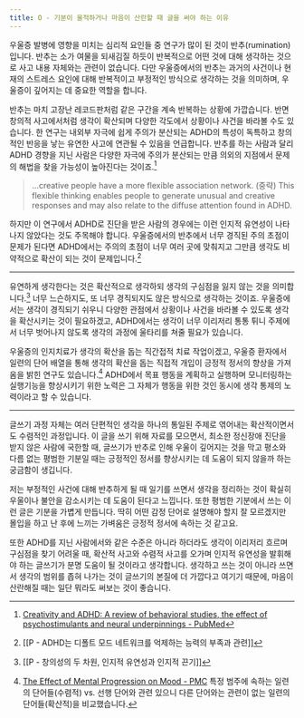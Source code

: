 ```yaml
---
title: O - 기분이 울적하거나 마음이 산란할 때 글을 써야 하는 이유
---
```


우울증 발병에 영향을 미치는 심리적 요인들 중 연구가 많이 된 것이 반추(rumination)입니다. 반추는 소가 여물을 되새김질 하듯이 반복적으로 어떤 것에 대해 생각하는 것으로 사고 내용 자체와는 관련이 없습니다. 다만 우울증에서의 반추는 과거의 사건이나 현재의 스트레스 요인에 대해 반복적이고 부정적인 방식으로 생각하는 것을 의미하며,  우울증이 깊어지는 데 중요한 역할을 합니다. 

반추는 마치 고장난 레코드판처럼 같은 구간을 계속 반복하는 상황에 가깝습니다. 반면 창의적 사고에서처럼 생각이 확산되며 다양한 각도에서 상황이나 사건을 바라볼 수도 있습니다. 한 연구는 내외부 자극에 쉽게 주의가 분산되는 ADHD의 특성이 독특하고 창의적인 반응을 낳는 유연한 사고에 연관될 수 있음을 언급합니다. 반추를 하는 사람과 달리 ADHD 경향을 지닌 사람은 다양한 자극에 주의가 분산되는 만큼 의외의 지점에서 문제의 해법을 찾을 가능성이 높아진다는 것이죠.[^1] 

>...creative people have a more flexible association network. (중략) This flexible thinking enables people to generate unusual and creative responses and may also relate to the diffuse attention found in ADHD.
 
하지만 이 연구에서 ADHD로 진단을 받은 사람의 경우에는 이런 인지적 유연성이 나타나지 않았다는 것도 주목해야 합니다. 우울증에서의 반추에서 너무 경직된 주의 초점이 문제가 된다면 ADHD에서는 주의의 초점이 너무 여러 곳에 맞춰지고 그만큼 생각도 비약적으로 확산이 되는 것이 문제입니다.[^2] 

---

유연하게 생각한다는 것은 확산적으로 생각하되 생각의 구심점을 잃지 않는 것을 의미합니다.[^3] 너무 느슨하지도, 또 너무 경직되지도 않은 방식으로 생각하는 것이죠. 우울증에서는 생각이 경직되기 쉬우니 다양한 관점에서 상황이나 사건을 바라볼 수 있도록 생각을 확산시키는 것이 필요하겠고, ADHD에서는 생각이 너무 이리저리 통통 튀니 주제에서 너무 벗어나지 않도록 생각의 과정에 울타리를 쳐줄 필요가 있습니다. 

우울증의 인지치료가 생각의 확산을 돕는 직간접적 치료 작업이겠고, 우울증 환자에서 일련의 단어 배열을 통해 생각의 확산을 돕는 직접적 개입이 긍정적 정서의 향상을 가져옴을 밝힌 연구도 있습니다.[^4] ADHD에서 목표 행동을 계획하고 실행하며 모니터링하는 실행기능을 향상시키기 위한 노력은 그 자체가 행동을 위한 것인 동시에 생각 통제의 노력이라고 할 수 있습니다. 

---

글쓰기 과정 자체는 여러 단편적인 생각을 하나의 통일된 주제로 엮어내는 확산적이면서도 수렴적인 과정입니다. 이 글을 쓰기 위해 자료를 모으면서, 최소한 정신장애 진단을 받지 않은 사람에 국한할 때, 글쓰기가 반추로 인해 우울이 깊어지는 것을 막고 평소와 다름 없는 평범한 기분일 때는 긍정적인 정서를 향상시키는 데 도움이 되지 않을까 하는 궁금함이 생깁니다. 

저는 부정적인 사건에 대해 반추하게 될 때 일기를 쓰면서 생각을 정리하는 것이 확실히 우울이나 불안을 감소시키는 데 도움이 된다고 느낍니다. 또한 평범한 기분에서 쓰는 이런 글은 기분을 가볍게 만듭니다. 딱히 어떤 감정 단어로 설명해야 할지 잘 모르겠지만 몰입을 하고 난 후에 느끼는 가벼움은 긍정적 정서에 속하는 것 같고요.  

또한 ADHD를 지닌 사람에서와 같은 수준은 아니라 하더라도 생각이 이리저리 흐르며 구심점을 찾기 어려울 때, 확산적 사고와 수렴적 사고를 오가며 인지적 유연성을 발휘해야 하는 글쓰기가 분명 도움이 될 것이라고 생각합니다. 생각하고 쓰는 것이 아니라 쓰면서 생각의 범위를 좁혀 나가는 것이 글쓰기의 본질에 더 가깝다고 여기기 때문에, 마음이 산란해질 때는 일단 뭐라도 써보는 것이 좋습니다.


[^1]: [Creativity and ADHD: A review of behavioral studies, the effect of psychostimulants and neural underpinnings - PubMed](https://pubmed.ncbi.nlm.nih.gov/33035524/)
[^2]: [[P - ADHD는 디폴트 모드 네트워크를 억제하는 능력의 부족과 관련]]
[^3]: [[P - 창의성의 두 차원, 인지적 유연성과 인지적 끈기]]
[^4]: [The Effect of Mental Progression on Mood - PMC](https://www.ncbi.nlm.nih.gov/pmc/articles/PMC3787596/) 특정 범주에 속하는 일련의 단어들(수렴적) vs. 선행 단어와 관련 있으니 다른 단어와는 관련이 없는 일련의 단어들(확산적)을 비교했습니다.
